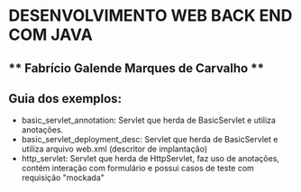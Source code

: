 # DESENVOLVIMENTO WEB BACK END COM JAVA
## ** Fabrício Galende Marques de Carvalho **
## Guia dos exemplos:

* basic_servlet_annotation: Servlet que herda de BasicServlet e utiliza anotações.
* basic_servlet_deployment_desc: Servlet que herda de BasicServlet e utiliza arquivo web.xml (descritor de implantação)
* http_servlet: Servlet que herda de HttpServlet, faz uso de anotações, contém interação com formulário e possui casos de teste com requisição "mockada"

